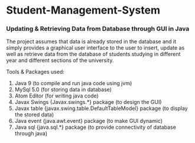 # Student-Management-System
### Updating & Retrieving Data from Database through GUI in Java

The project assumes that data is already stored in the database and 
it simply provides a graphical user interface to the user to insert, 
update as well as retrieve data from the database of students 
studying in different year and different sections of the university.

Tools & Packages used:  
1. Java 9 (to compile and run java code using jvm)
2. MySql 5.0 (for storing data in database)
3. Atom Editor (for writing java code)
4. Javax Swings {Javax.swings.*} package (to design the GUI)
5. Javax table {javax.swing.table.DefaultTableModel} package (to display the stored data)
6. Java event {java.awt.event} package (to make GUI dynamic)
7. Java sql {java.sql.*} package (to provide connectivity of database through java)
